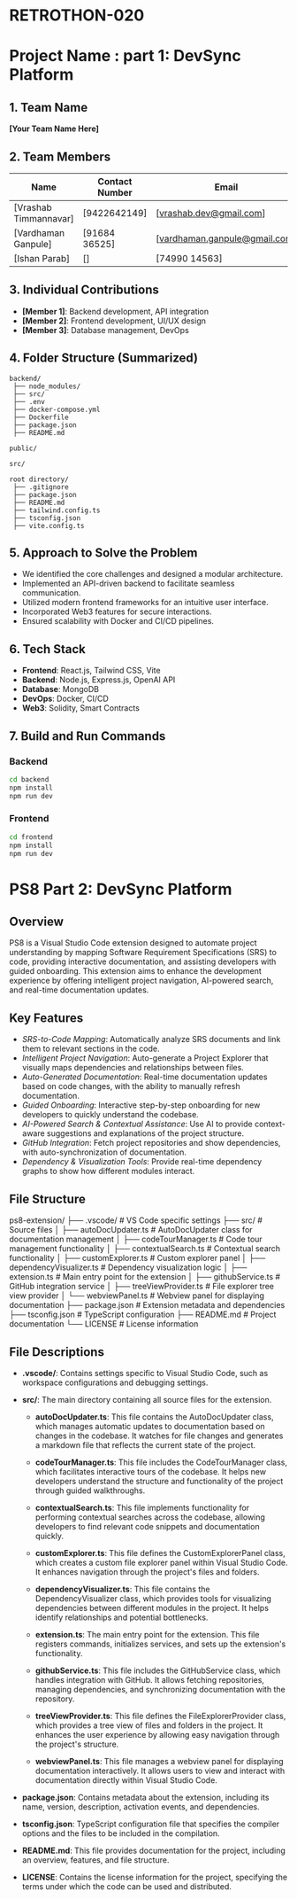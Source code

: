 # RETROTHON-020
# Project Name : part 1: DevSync Platform

## 1. Team Name
**[Your Team Name Here]**

## 2. Team Members
| Name | Contact Number | Email |
|------|---------------|-------|
| [Vrashab Timmannavar] | [9422642149] | [vrashab.dev@gmail.com] |
| [Vardhaman Ganpule] | [91684 36525] | [vardhaman.ganpule@gmail.com] |
| [Ishan Parab] | [] | [74990 14563] | [ishanparab@yahoo.com] |

## 3. Individual Contributions
- **[Member 1]**: Backend development, API integration
- **[Member 2]**: Frontend development, UI/UX design
- **[Member 3]**: Database management, DevOps

## 4. Folder Structure (Summarized)
```
backend/
 ├── node_modules/
 ├── src/
 ├── .env
 ├── docker-compose.yml
 ├── Dockerfile
 ├── package.json
 ├── README.md

public/

src/

root directory/
 ├── .gitignore
 ├── package.json
 ├── README.md
 ├── tailwind.config.ts
 ├── tsconfig.json
 ├── vite.config.ts
```

## 5. Approach to Solve the Problem
- We identified the core challenges and designed a modular architecture.
- Implemented an API-driven backend to facilitate seamless communication.
- Utilized modern frontend frameworks for an intuitive user interface.
- Incorporated Web3 features for secure interactions.
- Ensured scalability with Docker and CI/CD pipelines.

## 6. Tech Stack
- **Frontend**: React.js, Tailwind CSS, Vite
- **Backend**: Node.js, Express.js, OpenAI API
- **Database**: MongoDB
- **DevOps**: Docker, CI/CD
- **Web3**: Solidity, Smart Contracts

## 7. Build and Run Commands
### Backend
```sh
cd backend
npm install
npm run dev
```

### Frontend
```sh
cd frontend
npm install
npm run dev
```
# PS8 Part 2: DevSync Platform

## Overview

PS8 is a Visual Studio Code extension designed to automate project understanding by mapping Software Requirement Specifications (SRS) to code, providing interactive documentation, and assisting developers with guided onboarding. This extension aims to enhance the development experience by offering intelligent project navigation, AI-powered search, and real-time documentation updates.

## Key Features

- *SRS-to-Code Mapping*: Automatically analyze SRS documents and link them to relevant sections in the code.
- *Intelligent Project Navigation*: Auto-generate a Project Explorer that visually maps dependencies and relationships between files.
- *Auto-Generated Documentation*: Real-time documentation updates based on code changes, with the ability to manually refresh documentation.
- *Guided Onboarding*: Interactive step-by-step onboarding for new developers to quickly understand the codebase.
- *AI-Powered Search & Contextual Assistance*: Use AI to provide context-aware suggestions and explanations of the project structure.
- *GitHub Integration*: Fetch project repositories and show dependencies, with auto-synchronization of documentation.
- *Dependency & Visualization Tools*: Provide real-time dependency graphs to show how different modules interact.

## File Structure

ps8-extension/
├── .vscode/                     # VS Code specific settings
├── src/                         # Source files
│   ├── autoDocUpdater.ts        # AutoDocUpdater class for documentation management
│   ├── codeTourManager.ts       # Code tour management functionality
│   ├── contextualSearch.ts      # Contextual search functionality
│   ├── customExplorer.ts        # Custom explorer panel
│   ├── dependencyVisualizer.ts   # Dependency visualization logic
│   ├── extension.ts             # Main entry point for the extension
│   ├── githubService.ts         # GitHub integration service
│   ├── treeViewProvider.ts      # File explorer tree view provider
│   └── webviewPanel.ts          # Webview panel for displaying documentation
├── package.json                 # Extension metadata and dependencies
├── tsconfig.json                # TypeScript configuration
├── README.md                    # Project documentation
└── LICENSE                      # License information


## File Descriptions

- **.vscode/**: Contains settings specific to Visual Studio Code, such as workspace configurations and debugging settings.

- **src/**: The main directory containing all source files for the extension.

  - **autoDocUpdater.ts**: This file contains the AutoDocUpdater class, which manages automatic updates to documentation based on changes in the codebase. It watches for file changes and generates a markdown file that reflects the current state of the project.

  - **codeTourManager.ts**: This file includes the CodeTourManager class, which facilitates interactive tours of the codebase. It helps new developers understand the structure and functionality of the project through guided walkthroughs.

  - **contextualSearch.ts**: This file implements functionality for performing contextual searches across the codebase, allowing developers to find relevant code snippets and documentation quickly.

  - **customExplorer.ts**: This file defines the CustomExplorerPanel class, which creates a custom file explorer panel within Visual Studio Code. It enhances navigation through the project's files and folders.

  - **dependencyVisualizer.ts**: This file contains the DependencyVisualizer class, which provides tools for visualizing dependencies between different modules in the project. It helps identify relationships and potential bottlenecks.

  - **extension.ts**: The main entry point for the extension. This file registers commands, initializes services, and sets up the extension's functionality.

  - **githubService.ts**: This file includes the GitHubService class, which handles integration with GitHub. It allows fetching repositories, managing dependencies, and synchronizing documentation with the repository.

  - **treeViewProvider.ts**: This file defines the FileExplorerProvider class, which provides a tree view of files and folders in the project. It enhances the user experience by allowing easy navigation through the project's structure.

  - **webviewPanel.ts**: This file manages a webview panel for displaying documentation interactively. It allows users to view and interact with documentation directly within Visual Studio Code.

- **package.json**: Contains metadata about the extension, including its name, version, description, activation events, and dependencies.

- **tsconfig.json**: TypeScript configuration file that specifies the compiler options and the files to be included in the compilation.

- **README.md**: This file provides documentation for the project, including an overview, features, and file structure.

- **LICENSE**: Contains the license information for the project, specifying the terms under which the code can be used and distributed.

